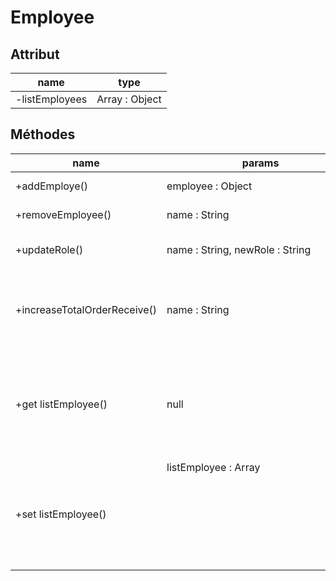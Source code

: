 # Employee

## Attribut

| name | type
| --- | ---
| -listEmployees | Array : Object

## Méthodes

| name | params | return |usage
| --- | --- | --- | --- 
|+addEmploye()|employee : Object| bool |add an employee
|+removeEmployee()|name : String|  bool |remove an employee
|+updateRole()|name : String, newRole : String| bool |update the role of an employee
|+increaseTotalOrderReceive()|name : String| bool|increase the total order received by an employee
|+get listEmployee() |null| Array<Object>| get the list of the employees
|+set listEmployee()|listEmployee : Array<Object>|void| set the list of the employees


